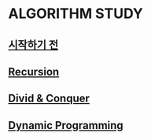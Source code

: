 # ALGORITHM STUDY

## [시작하기 전](https://github.com/rim0621/Algorithm-study/tree/master/1.begin)
## [Recursion](https://github.com/rim0621/Algorithm-study/tree/master/2.Recursion)
## [Divid & Conquer](https://github.com/rim0621/Algorithm-study/tree/master/3.Divid%26Conquer)
## [Dynamic Programming](https://github.com/rim0621/Algorithm-study/tree/master/4.DynamicProgramming)
